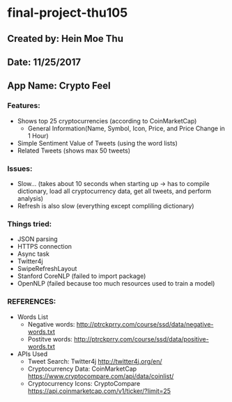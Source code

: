 # final-project-thu105

## Created by: Hein Moe Thu
## Date: 11/25/2017
## App Name: Crypto Feel

### Features:
  - Shows top 25 cryptocurrencies (according to CoinMarketCap)
    - General Information(Name, Symbol, Icon, Price, and Price Change in 1 Hour)
  - Simple Sentiment Value of Tweets (using the word lists)
  - Related Tweets (shows max 50 tweets)
### Issues:
  - Slow... (takes about 10 seconds when starting up -> has to compile dictionary, load all cryptocurrency data, get all tweets, and perform analysis)
  - Refresh is also slow (everything except compliling dictionary)
### Things tried:
  - JSON parsing
  - HTTPS connection
  - Async task
  - Twitter4j
  - SwipeRefreshLayout
  - Stanford CoreNLP (failed to import package)
  - OpenNLP (failed because too much resources used to train a model)
### REFERENCES:
  - Words List
    - Negative words: http://ptrckprry.com/course/ssd/data/negative-words.txt 
    - Postitve words: http://ptrckprry.com/course/ssd/data/positive-words.txt
  - APIs Used
    - Tweet Search: Twitter4j http://twitter4j.org/en/
    - Cryptocurrency Data: CoinMarketCap https://www.cryptocompare.com/api/data/coinlist/
    - Cryptocurrency Icons: CryptoCompare https://api.coinmarketcap.com/v1/ticker/?limit=25
